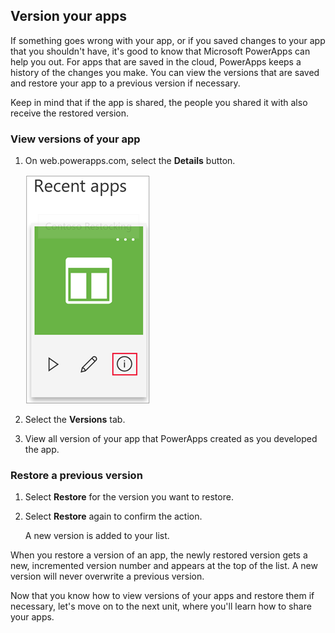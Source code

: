 ## Version your apps
If something goes wrong with your app, or if you saved changes to your app that you shouldn't have, it's good to know that Microsoft PowerApps can help you out. For apps that are saved in the cloud, PowerApps keeps a history of the changes you make. You can view the versions that are saved and restore your app to a previous version if necessary.

Keep in mind that if the app is shared, the people you shared it with also receive the restored version.

### View versions of your app
1. On web.powerapps.com, select the **Details** button.

    ![View app versions](../media/powerapps-versions-details2.png)

2. Select the **Versions** tab.
3. View all version of your app that PowerApps created as you developed the app.

### Restore a previous version
1. Select **Restore** for the version you want to restore.
1. Select **Restore** again to confirm the action.

    A new version is added to your list.

When you restore a version of an app, the newly restored version gets a new, incremented version number and appears at the top of the list. A new version will never overwrite a previous version.

Now that you know how to view versions of your apps and restore them if necessary, let's move on to the next unit, where you'll learn how to share your apps.